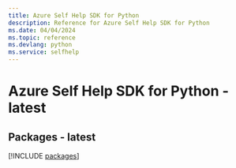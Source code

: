 ```yaml
---
title: Azure Self Help SDK for Python
description: Reference for Azure Self Help SDK for Python
ms.date: 04/04/2024
ms.topic: reference
ms.devlang: python
ms.service: selfhelp
---
```

# Azure Self Help SDK for Python - latest
## Packages - latest
[!INCLUDE [packages](self-help-index.md)]